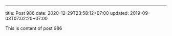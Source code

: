 ---
title: Post 986
date: 2020-12-29T23:58:12+07:00
updated: 2019-09-03T07:02:20+07:00

This is content of post 986